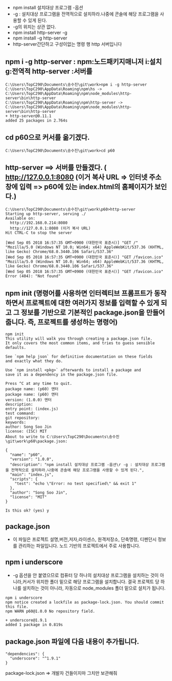 * npm install 설치대상 프로그램 -옵션
* -g : 설치대상 프로그램을 전역적으로 설치하라.나중에 콘솔에 해당 프로그램을 사용할 수 있게 된다.
* -g의 위치는 상관 없다.
* npm install http-server -g
* npm install -g http-server 
* http-server간단하고 구성이없는 명령 행 http 서버입니다

npm i -g http-server : npm:노드패키지매니저 i:설치 g:전역적 http-server :서버를
-----------------------
```
C:\Users\TopC290\Documents\송수진\git\work>npm i -g http-server
C:\Users\TopC290\AppData\Roaming\npm\hs -> C:\Users\TopC290\AppData\Roaming\npm\node_modules\http-server\bin\http-server
C:\Users\TopC290\AppData\Roaming\npm\http-server -> C:\Users\TopC290\AppData\Roaming\npm\node_modules\http-server\bin\http-server
+ http-server@0.11.1
added 25 packages in 2.764s
```
cd p60으로 커서를 옮기겠다.
------------------
```
C:\Users\TopC290\Documents\송수진\git\work>cd p60
```
http-server ==> 서버를 만들겠다. (  http://127.0.0.1:8080 (이거 복사 URL => 인터넷 주소창에 입력 => p60에 있는 index.html의 홈페이지가 보인다.)
-----------------------
```
C:\Users\TopC290\Documents\송수진\git\work\p60>http-server
Starting up http-server, serving ./
Available on:
  http://192.168.0.214:8080
  http://127.0.0.1:8080 (이거 복사 URL)
Hit CTRL-C to stop the server

[Wed Sep 05 2018 16:57:35 GMT+0900 (대한민국 표준시)] "GET /" "Mozilla/5.0 (Windows NT 10.0; Win64; x64) AppleWebKit/537.36 (KHTML, like Gecko) Chrome/68.0.3440.106 Safari/537.36"
[Wed Sep 05 2018 16:57:35 GMT+0900 (대한민국 표준시)] "GET /favicon.ico" "Mozilla/5.0 (Windows NT 10.0; Win64; x64) AppleWebKit/537.36 (KHTML, like Gecko) Chrome/68.0.3440.106 Safari/537.36"
[Wed Sep 05 2018 16:57:35 GMT+0900 (대한민국 표준시)] "GET /favicon.ico" Error (404): "Not found"
```
npm init (명령어를 사용하면 인터렉티브 프롬프트가 동작하면서 프로젝트에 대한 여러가지 정보를 입력할 수 있게 되고 그 정보를 기반으로 기본적인 package.json을 만들어 줍니다. 즉, 프로젝트를 생성하는 명령어) 
--------------------------
```
npm init
This utility will walk you through creating a package.json file.
It only covers the most common items, and tries to guess sensible defaults.

See `npm help json` for definitive documentation on these fields
and exactly what they do.

Use `npm install <pkg>` afterwards to install a package and
save it as a dependency in the package.json file.

Press ^C at any time to quit.
package name: (p60) 엔터
package name: (p60) 엔터 
version: (1.0.0) 엔터 
description:
entry point: (index.js)
test command:
git repository:
keywords:
author: Song Soo Jin
license: (ISC) MIT
About to write to C:\Users\TopC290\Documents\송수진\git\work\p60\package.json:

{
  "name": "p60",
  "version": "1.0.0",
  "description": "npm install 설치대상 프로그램 -옵션\r -g : 설치대상 프로그램을 전역적으로 설치하라.나중에 콘솔에 해당 프로그램을 사용할 수 있게 된다.",
  "main": "index.js",
  "scripts": {
    "test": "echo \"Error: no test specified\" && exit 1"
  },
  "author": "Song Soo Jin",
  "license": "MIT"
}

Is this ok? (yes) y
```
package.json
------------------
* 이 파일은 프로젝트 설명,버전,저자,라이센스, 원격저장소, 단축명령, 디펜던시 정보를 관리하는 파일입니다.
노드 기반의 프로젝트에서 주로 사용합니다.

npm i underscore
--------------------
* -g 옵션을 안 붙였으므로 컴퓨터 당 하나의 설치대상 프로그램을 설치하는 것이 아니라,커서가 위치한 폴더 밑으로 해당 프로그램을 설치합니다.
결국 프로젝트 당 하나를 설치하는 것이 아니라, 자동으로 node_modules 폴더 밑으로 설치가 됩니다.

```
npm i underscore
npm notice created a lockfile as package-lock.json. You should commit this file.
npm WARN p60@1.0.0 No repository field.

+ underscore@1.9.1
added 1 package in 0.819s
```
package.json  파일에 다음 내용이 추가됩니다.
------------
```
"dependencies": {
  "underscore": "^1.9.1"
}
```
package-lock.json => 개발자 건들이지마 그치만 보관해줘








